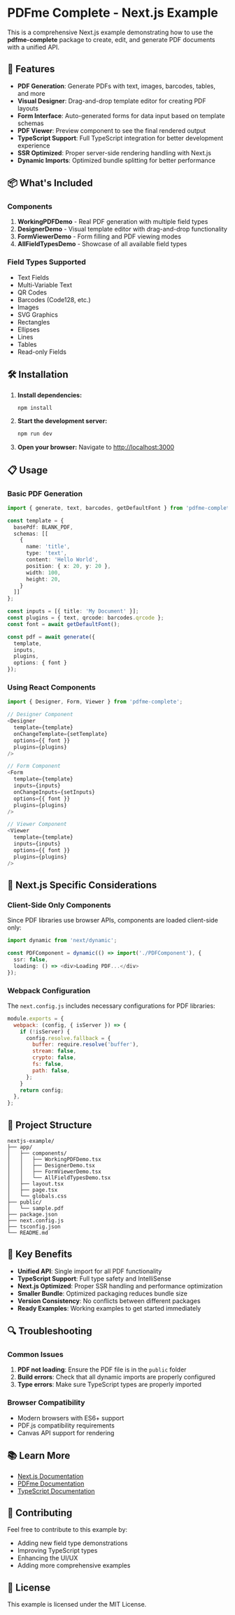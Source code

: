 # PDFme Complete - Next.js Example

This is a comprehensive Next.js example demonstrating how to use the **pdfme-complete** package to create, edit, and generate PDF documents with a unified API.

## 🚀 Features

- **PDF Generation**: Generate PDFs with text, images, barcodes, tables, and more
- **Visual Designer**: Drag-and-drop template editor for creating PDF layouts
- **Form Interface**: Auto-generated forms for data input based on template schemas
- **PDF Viewer**: Preview component to see the final rendered output
- **TypeScript Support**: Full TypeScript integration for better development experience
- **SSR Optimized**: Proper server-side rendering handling with Next.js
- **Dynamic Imports**: Optimized bundle splitting for better performance

## 📦 What's Included

### Components

1. **WorkingPDFDemo** - Real PDF generation with multiple field types
2. **DesignerDemo** - Visual template editor with drag-and-drop functionality
3. **FormViewerDemo** - Form filling and PDF viewing modes
4. **AllFieldTypesDemo** - Showcase of all available field types

### Field Types Supported

- Text Fields
- Multi-Variable Text
- QR Codes
- Barcodes (Code128, etc.)
- Images
- SVG Graphics
- Rectangles
- Ellipses
- Lines
- Tables
- Read-only Fields

## 🛠️ Installation

1. **Install dependencies:**
   ```bash
   npm install
   ```

2. **Start the development server:**
   ```bash
   npm run dev
   ```

3. **Open your browser:**
   Navigate to [http://localhost:3000](http://localhost:3000)

## 📋 Usage

### Basic PDF Generation

```typescript
import { generate, text, barcodes, getDefaultFont } from 'pdfme-complete';

const template = {
  basePdf: BLANK_PDF,
  schemas: [[
    {
      name: 'title',
      type: 'text',
      content: 'Hello World',
      position: { x: 20, y: 20 },
      width: 100,
      height: 20,
    }
  ]]
};

const inputs = [{ title: 'My Document' }];
const plugins = { text, qrcode: barcodes.qrcode };
const font = await getDefaultFont();

const pdf = await generate({
  template,
  inputs,
  plugins,
  options: { font }
});
```

### Using React Components

```typescript
import { Designer, Form, Viewer } from 'pdfme-complete';

// Designer Component
<Designer
  template={template}
  onChangeTemplate={setTemplate}
  options={{ font }}
  plugins={plugins}
/>

// Form Component
<Form
  template={template}
  inputs={inputs}
  onChangeInputs={setInputs}
  options={{ font }}
  plugins={plugins}
/>

// Viewer Component
<Viewer
  template={template}
  inputs={inputs}
  options={{ font }}
  plugins={plugins}
/>
```

## 🔧 Next.js Specific Considerations

### Client-Side Only Components

Since PDF libraries use browser APIs, components are loaded client-side only:

```typescript
import dynamic from 'next/dynamic';

const PDFComponent = dynamic(() => import('./PDFComponent'), {
  ssr: false,
  loading: () => <div>Loading PDF...</div>
});
```

### Webpack Configuration

The `next.config.js` includes necessary configurations for PDF libraries:

```javascript
module.exports = {
  webpack: (config, { isServer }) => {
    if (!isServer) {
      config.resolve.fallback = {
        buffer: require.resolve('buffer'),
        stream: false,
        crypto: false,
        fs: false,
        path: false,
      };
    }
    return config;
  },
};
```

## 📁 Project Structure

```
nextjs-example/
├── app/
│   ├── components/
│   │   ├── WorkingPDFDemo.tsx
│   │   ├── DesignerDemo.tsx
│   │   ├── FormViewerDemo.tsx
│   │   └── AllFieldTypesDemo.tsx
│   ├── layout.tsx
│   ├── page.tsx
│   └── globals.css
├── public/
│   └── sample.pdf
├── package.json
├── next.config.js
├── tsconfig.json
└── README.md
```

## 🎯 Key Benefits

- **Unified API**: Single import for all PDF functionality
- **TypeScript Support**: Full type safety and IntelliSense
- **Next.js Optimized**: Proper SSR handling and performance optimization
- **Smaller Bundle**: Optimized packaging reduces bundle size
- **Version Consistency**: No conflicts between different packages
- **Ready Examples**: Working examples to get started immediately

## 🔍 Troubleshooting

### Common Issues

1. **PDF not loading**: Ensure the PDF file is in the `public` folder
2. **Build errors**: Check that all dynamic imports are properly configured
3. **Type errors**: Make sure TypeScript types are properly imported

### Browser Compatibility

- Modern browsers with ES6+ support
- PDF.js compatibility requirements
- Canvas API support for rendering

## 📚 Learn More

- [Next.js Documentation](https://nextjs.org/docs)
- [PDFme Documentation](https://pdfme.com)
- [TypeScript Documentation](https://www.typescriptlang.org/docs)

## 🤝 Contributing

Feel free to contribute to this example by:
- Adding new field type demonstrations
- Improving TypeScript types
- Enhancing the UI/UX
- Adding more comprehensive examples

## 📄 License

This example is licensed under the MIT License.
